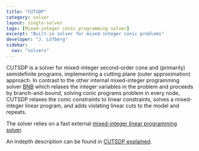 ```yaml
---
title: "CUTSDP"
category: solver
layout: single-solver
tags: [Mixed-integer conic programming solver]
excerpt: "Built-in solver for mixed-integer conic problems"
developer: "J. Löfberg"
sidebar:
  nav: "solvers"
---
```


CUTSDP is a solver for mixed-integer second-order cone and (primarily) semidefinite programs, implementing a cutting plane (outer approximation) approach. In contrast to the other internal mixed-integer programming solver [BNB](/solver/bnb) which relaxes the integer variables in the problem and proceeds by branch-and-bound, solving conic programs problem in every node, CUTSDP relaxes the conic constraints to linear constraints, solves a mixed-integer linear program, and adds violating linear cuts to the model and repeats.

The solver relies on a fast external [mixed-integer linear programming solver](/tags/#mixed-integer-linear-programming-solver).

An indepth description can be found in [CUTSDP explained](/The-cutsdp-solver).
